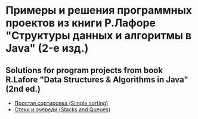 # Примеры и решения программных проектов из книги Р.Лафоре "Структуры данных и алгоритмы в Java" (2-е изд.)
## Solutions for program projects from book R.Lafore "Data Structures & Algorithms in Java" (2nd ed.)

- [Простая сортировка (Simple sorting)](./SimpleSorting)
- [Стеки и очереди (Stacks and Queues)](./StacksAndQueues)
